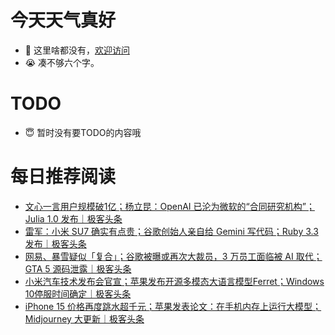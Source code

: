 # 今天天气真好
- 👋 这里啥都没有，[欢迎访问](https://zhangfeng-ola.github.io/)
- 😭 凑不够六个字。
<!---
- 👀 I’m interested in ...
- 🌱 I’m currently learning ...
- 💞️ I’m looking to collaborate on ...
- 📫 How to reach me ...
- 😇 I'm doing something ...

--->

# TODO 
- 😇 暂时没有要TODO的内容哦

<!---
zhangfeng-ola/zhangfeng-ola is a ✨ special ✨ repository because its `README.md` (this file) appears on your GitHub profile.
You can click the Preview link to take a look at your changes.
--->

# 每日推荐阅读
<!-- BLOG-POST-LIST:START -->
- [文心一言用户规模破1亿；杨立昆：OpenAI 已沦为微软的“合同研究机构”；Julia 1.0 发布｜极客头条](https://blog.csdn.net/weixin_39786569/article/details/135289801)
- [雷军：小米 SU7 确实有点贵；谷歌创始人亲自给 Gemini 写代码；Ruby 3.3 发布｜极客头条](https://blog.csdn.net/weixin_39786569/article/details/135237105)
- [网易、暴雪疑似「复合」；谷歌被曝或再次大裁员，3 万员工面临被 AI 取代；GTA 5 源码泄露｜极客头条](https://blog.csdn.net/weixin_39786569/article/details/135214679)
- [小米汽车技术发布会官宣；苹果发布开源多模态大语言模型Ferret；Windows 10停服时间确定｜极客头条](https://blog.csdn.net/weixin_39786569/article/details/135192485)
- [iPhone 15 价格再度跳水超千元；苹果发表论文：在手机内存上运行大模型；Midjourney 大更新｜极客头条](https://blog.csdn.net/weixin_39786569/article/details/135146055)
<!-- BLOG-POST-LIST:END -->

